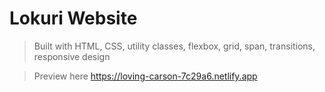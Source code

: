 # Lokuri Website

> Built with HTML, CSS, utility classes, flexbox, grid, span, transitions, responsive design

> Preview here https://loving-carson-7c29a6.netlify.app
